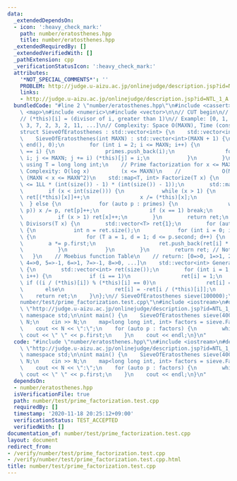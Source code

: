 ```yaml
---
data:
  _extendedDependsOn:
  - icon: ':heavy_check_mark:'
    path: number/eratosthenes.hpp
    title: number/eratosthenes.hpp
  _extendedRequiredBy: []
  _extendedVerifiedWith: []
  _pathExtension: cpp
  _verificationStatusIcon: ':heavy_check_mark:'
  attributes:
    '*NOT_SPECIAL_COMMENTS*': ''
    PROBLEM: http://judge.u-aizu.ac.jp/onlinejudge/description.jsp?id=NTL_1_A
    links:
    - http://judge.u-aizu.ac.jp/onlinejudge/description.jsp?id=NTL_1_A
  bundledCode: "#line 2 \"number/eratosthenes.hpp\"\n#include <cassert>\n#include\
    \ <map>\n#include <numeric>\n#include <vector>\n\n// CUT begin\n// Sieve of Eratosthenes\n\
    // (*this)[i] = (divisor of i, greater than 1)\n// Example: [0, 1, 2, 3, 2, 5,\
    \ 3, 7, 2, 3, 2, 11, ...]\n// Complexity: Space O(MAXN), Time (construction) O(MAXNloglogMAXN)\n\
    struct SieveOfEratosthenes : std::vector<int> {\n    std::vector<int> primes;\n\
    \    SieveOfEratosthenes(int MAXN) : std::vector<int>(MAXN + 1) {\n        std::iota(begin(),\
    \ end(), 0);\n        for (int i = 2; i <= MAXN; i++) {\n            if ((*this)[i]\
    \ == i) {\n                primes.push_back(i);\n                for (int j =\
    \ i; j <= MAXN; j += i) (*this)[j] = i;\n            }\n        }\n    }\n   \
    \ using T = long long int;\n    // Prime factorization for x <= MAXN^2\n    //\
    \ Complexity: O(log x)          (x <= MAXN)\n    //             O(MAXN / logMAXN)\
    \ (MAXN < x <= MAXN^2)\n    std::map<T, int> Factorize(T x) {\n        assert(x\
    \ <= 1LL * (int(size()) - 1) * (int(size()) - 1));\n        std::map<T, int> ret;\n\
    \        if (x < int(size())) {\n            while (x > 1) {\n               \
    \ ret[(*this)[x]]++;\n                x /= (*this)[x];\n            }\n      \
    \  } else {\n            for (auto p : primes) {\n                while (!(x %\
    \ p)) x /= p, ret[p]++;\n                if (x == 1) break;\n            }\n \
    \           if (x > 1) ret[x]++;\n        }\n        return ret;\n    }\n    std::vector<T>\
    \ Divisors(T x) {\n        std::vector<T> ret{1};\n        for (auto p : Factorize(x))\
    \ {\n            int n = ret.size();\n            for (int i = 0; i < n; i++)\
    \ {\n                for (T a = 1, d = 1; d <= p.second; d++) {\n            \
    \        a *= p.first;\n                    ret.push_back(ret[i] * a);\n     \
    \           }\n            }\n        }\n        return ret; // Not sorted\n \
    \   }\n    // Moebius function Table\n    // return: [0=>0, 1=>1, 2=>-1, 3=>-1,\
    \ 4=>0, 5=>-1, 6=>1, 7=>-1, 8=>0, ...]\n    std::vector<int> GenerateMoebiusFunctionTable()\
    \ {\n        std::vector<int> ret(size());\n        for (int i = 1; i < int(size());\
    \ i++) {\n            if (i == 1)\n                ret[i] = 1;\n            else\
    \ if ((i / (*this)[i]) % (*this)[i] == 0)\n                ret[i] = 0;\n     \
    \       else\n                ret[i] = -ret[i / (*this)[i]];\n        }\n    \
    \    return ret;\n    }\n};\n// SieveOfEratosthenes sieve(100000);\n#line 2 \"\
    number/test/prime_factorization.test.cpp\"\n#include <iostream>\n#define PROBLEM\
    \ \"http://judge.u-aizu.ac.jp/onlinejudge/description.jsp?id=NTL_1_A\"\nusing\
    \ namespace std;\n\nint main() {\n    SieveOfEratosthenes sieve(40000);\n    int\
    \ N;\n    cin >> N;\n    map<long long int, int> factors = sieve.Factorize(N);\n\
    \    cout << N << \":\";\n    for (auto p : factors) {\n        while (p.second--)\
    \ cout << \" \" << p.first;\n    }\n    cout << endl;\n}\n"
  code: "#include \"number/eratosthenes.hpp\"\n#include <iostream>\n#define PROBLEM\
    \ \"http://judge.u-aizu.ac.jp/onlinejudge/description.jsp?id=NTL_1_A\"\nusing\
    \ namespace std;\n\nint main() {\n    SieveOfEratosthenes sieve(40000);\n    int\
    \ N;\n    cin >> N;\n    map<long long int, int> factors = sieve.Factorize(N);\n\
    \    cout << N << \":\";\n    for (auto p : factors) {\n        while (p.second--)\
    \ cout << \" \" << p.first;\n    }\n    cout << endl;\n}\n"
  dependsOn:
  - number/eratosthenes.hpp
  isVerificationFile: true
  path: number/test/prime_factorization.test.cpp
  requiredBy: []
  timestamp: '2020-11-18 20:25:12+09:00'
  verificationStatus: TEST_ACCEPTED
  verifiedWith: []
documentation_of: number/test/prime_factorization.test.cpp
layout: document
redirect_from:
- /verify/number/test/prime_factorization.test.cpp
- /verify/number/test/prime_factorization.test.cpp.html
title: number/test/prime_factorization.test.cpp
---
```

